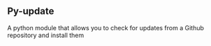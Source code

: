 ## Py-update
A python module that allows you to check for updates from a Github repository and install them 
